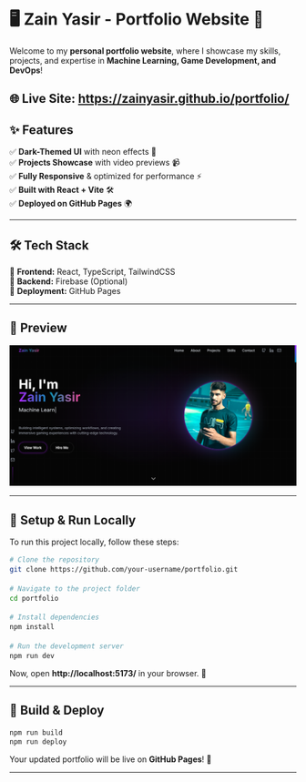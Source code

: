 # 🖥️ Zain Yasir - Portfolio Website 🚀  

Welcome to my **personal portfolio website**, where I showcase my skills, projects, and expertise in **Machine Learning, Game Development, and DevOps**!  

🌐 **Live Site:** https://zainyasir.github.io/portfolio/
---

## **✨ Features**  
✅ **Dark-Themed UI** with neon effects 🎨  
✅ **Projects Showcase** with video previews 📹  
✅ **Fully Responsive** & optimized for performance ⚡  
✅ **Built with React + Vite** 🛠️  
✅ **Deployed on GitHub Pages** 🌍  

---

## **🛠️ Tech Stack**  
🔹 **Frontend:** React, TypeScript, TailwindCSS  
🔹 **Backend:** Firebase (Optional)  
🔹 **Deployment:** GitHub Pages  

---

## **📸 Preview**  
![Portfolio Preview](./screenshots/portfolio-preview.png)  

---

## **🚀 Setup & Run Locally**  
To run this project locally, follow these steps:  

```sh
# Clone the repository
git clone https://github.com/your-username/portfolio.git

# Navigate to the project folder
cd portfolio

# Install dependencies
npm install

# Run the development server
npm run dev
```
Now, open **http://localhost:5173/** in your browser. 🎉  

---

## **🚀 Build & Deploy**  
```sh
npm run build
npm run deploy
```
Your updated portfolio will be live on **GitHub Pages**! 🚀  

---
  

